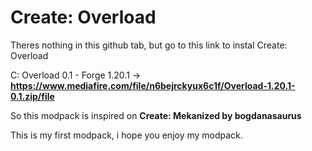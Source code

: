 # Create: Overload
Theres nothing in this github tab, but go to this link to instal Create: Overload

C: Overload 0.1 - Forge 1.20.1 -> **https://www.mediafire.com/file/n6bejrckyux6c1f/Overload-1.20.1-0.1.zip/file**

So  this modpack is inspired on **Create: Mekanized by bogdanasaurus**

This is my first modpack, i hope you enjoy my modpack.
